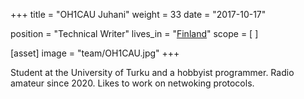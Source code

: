 +++
title = "OH1CAU Juhani"
weight = 33
date = "2017-10-17"

position = "Technical Writer"
lives_in = "[Finland](https://www.google.com/maps/place/Finland/)"
scope = [
]

[asset]
  image = "team/OH1CAU.jpg"
+++

Student at the University of Turku and a hobbyist programmer. Radio amateur since 2020. Likes to work on netwoking protocols.

